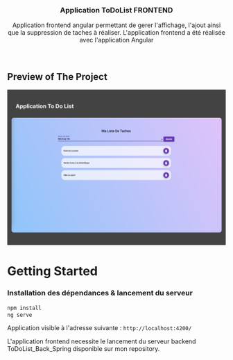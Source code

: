<!-- PROJECT LOGO -->
<br />
<div align="center">
  

  <h3 align="center">Application ToDoList FRONTEND</h3>

  <p align="center">
    Application frontend angular permettant de gerer l'affichage, l'ajout ainsi que la suppression de taches à réaliser.
    L'application frontend a été réalisée avec l'application Angular
    <br />
    <br />
    <br />
  </p>
</div>

<!-- ABOUT THE PROJECT -->
## Preview of The Project

![Design preview for the website](./Desktop.png)


# Getting Started  



### Installation des dépendances & lancement du serveur

``` 
npm install
ng serve

```

Application visible à l'adresse suivante : `http://localhost:4200/`

L'application frontend necessite le lancement du serveur backend ToDoList_Back_Spring disponible sur mon repository.



